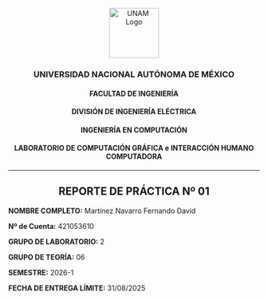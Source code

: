 <p align="center">
  <img src="https://upload.wikimedia.org/wikipedia/commons/7/7e/UNAM_logo.svg" alt="UNAM Logo" width="100"/>
</p>

<h3 align="center">UNIVERSIDAD NACIONAL AUTÓNOMA DE MÉXICO</h3>
<h4 align="center">FACULTAD DE INGENIERÍA</h4>
<h4 align="center">DIVISIÓN DE INGENIERÍA ELÉCTRICA</h4>
<h4 align="center">INGENIERÍA EN COMPUTACIÓN</h4>
<h4 align="center">LABORATORIO DE COMPUTACIÓN GRÁFICA e INTERACCIÓN HUMANO COMPUTADORA</h4>

---

<h2 align="center">REPORTE DE PRÁCTICA Nº 01</h2>

**NOMBRE COMPLETO:** Martínez Navarro Fernando David  

**Nº de Cuenta:** 421053610  

**GRUPO DE LABORATORIO:** 2  

**GRUPO DE TEORÍA:** 06  

**SEMESTRE:** 2026-1  

**FECHA DE ENTREGA LÍMITE:** 31/08/2025  
